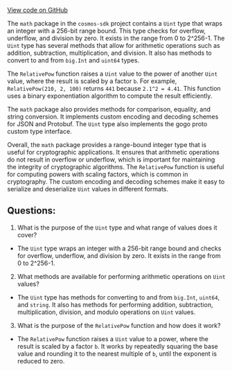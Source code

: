 [View code on GitHub](https://github.com/cosmos/cosmos-sdk.git/math/uint.go)

The `math` package in the `cosmos-sdk` project contains a `Uint` type that wraps an integer with a 256-bit range bound. This type checks for overflow, underflow, and division by zero. It exists in the range from 0 to 2^256-1. The `Uint` type has several methods that allow for arithmetic operations such as addition, subtraction, multiplication, and division. It also has methods to convert to and from `big.Int` and `uint64` types. 

The `RelativePow` function raises a `Uint` value to the power of another `Uint` value, where the result is scaled by a factor `b`. For example, `RelativePow(210, 2, 100)` returns `441` because `2.1^2 = 4.41`. This function uses a binary exponentiation algorithm to compute the result efficiently. 

The `math` package also provides methods for comparison, equality, and string conversion. It implements custom encoding and decoding schemes for JSON and Protobuf. The `Uint` type also implements the gogo proto custom type interface. 

Overall, the `math` package provides a range-bound integer type that is useful for cryptographic applications. It ensures that arithmetic operations do not result in overflow or underflow, which is important for maintaining the integrity of cryptographic algorithms. The `RelativePow` function is useful for computing powers with scaling factors, which is common in cryptography. The custom encoding and decoding schemes make it easy to serialize and deserialize `Uint` values in different formats.
## Questions: 
 1. What is the purpose of the `Uint` type and what range of values does it cover?
- The `Uint` type wraps an integer with a 256-bit range bound and checks for overflow, underflow, and division by zero. It exists in the range from 0 to 2^256-1.

2. What methods are available for performing arithmetic operations on `Uint` values?
- The `Uint` type has methods for converting to and from `big.Int`, `uint64`, and `string`. It also has methods for performing addition, subtraction, multiplication, division, and modulo operations on `Uint` values.

3. What is the purpose of the `RelativePow` function and how does it work?
- The `RelativePow` function raises a `Uint` value to a power, where the result is scaled by a factor `b`. It works by repeatedly squaring the base value and rounding it to the nearest multiple of `b`, until the exponent is reduced to zero.
